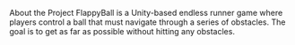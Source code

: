  About the Project
FlappyBall is a Unity-based endless runner game where players control a ball that must navigate through a series of obstacles. The goal is to get as far as possible without hitting any obstacles.
